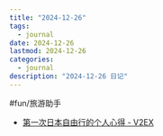 ```yaml
---
title: "2024-12-26"
tags:
  - journal
date: 2024-12-26
lastmod: 2024-12-26
categories:
  - journal
description: "2024-12-26 日记"
---
```


#fun/旅游助手

- [第一次日本自由行的个人心得 - V2EX](https://www.v2ex.com/t/1100392)
